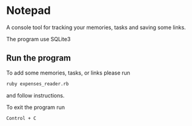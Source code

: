 # Notepad

A console tool for tracking your memories, tasks and saving some links.

The program use SQLite3

## Run the program

To add some memories, tasks, or links please run

```bash
ruby expenses_reader.rb
```

and follow instructions.

To exit the program run

```bash
Control + C
```
